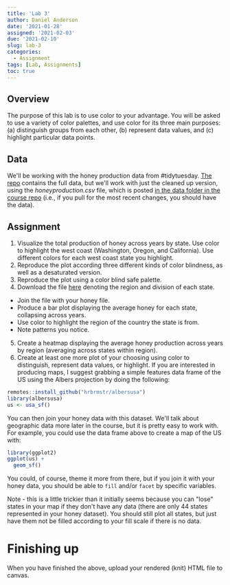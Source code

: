```yaml
---
title: 'Lab 3'
author: Daniel Anderson
date: '2021-01-28'
assigned: '2021-02-03'
due: '2021-02-10'
slug: lab-3
categories:
  - Assignment
tags: [Lab, Assignments]
toc: true
---
```


## Overview
The purpose of this lab is to use color to your advantage. You will be asked to
use a variety of color palettes, and use color for its three main purposes: 
(a) distinguish groups from each other, (b) represent data values, and (c)
highlight particular data points.

## Data
We'll be working with the honey production data from #tidytuesday. [The repo](https://github.com/rfordatascience/tidytuesday/tree/master/data/2018/2018-05-21) 
contains the full data, but we'll work with just the cleaned up version, using
the *honeyproduction.csv* file, which is posted [in the data folder in the course repo](https://github.com/uo-datasci-specialization/c2-dataviz-2021/tree/main/data) (i.e., if you pull for the most recent changes, you should have the data).

## Assignment
1. Visualize the total production of honey across years by state. Use color to
highlight the west coast (Washington, Oregon, and California). Use different colors for each west coast state you highlight.
2. Reproduce the plot according three different kinds of color blindness, as
well as a desaturated version. 
3. Reproduce the plot using a color blind safe palette. 
4. Download the file [here](https://github.com/cphalpert/census-regions/raw/master/us%20census%20bureau%20regions%20and%20divisions.csv) denoting the region and division of each state. 
  + Join the file with your honey file. 
  + Produce a bar plot displaying the average honey for each state, collapsing across years. 
  + Use color to highlight the region of the country the state is from. 
  + Note patterns you notice. 
5. Create a heatmap displaying the average honey production across years by region (averaging across states within region).
6. Create at least one more plot of your choosing using color to distinguish,
represent data values, or highlight. If you are interested in producing maps, I
suggest grabbing a simple features data frame of the US using the Albers projection
by doing the following:


```r
remotes::install_github("hrbrmstr/albersusa")
library(albersusa)
us <- usa_sf()
```

You can then join your honey data with this dataset. We'll talk about geographic
data more later in the course, but it is pretty easy to work with. For example,
you could use the data frame above to create a map of the US with:


```r
library(ggplot2)
ggplot(us) +
  geom_sf()
```

You could, of course, theme it more from there, but if you join it with your
honey data, you should be able to `fill` and/or `facet` by specific variables.

Note - this is a little trickier than it initially seems because you can "lose"
states in your map if they don't have any data (there are only 44 states
represented in your honey dataset). You should still plot all states, but just 
have them not be filled according to your fill scale if there is no data.




# Finishing up
When you have finished the above, upload your rendered (knit) HTML file to canvas.
